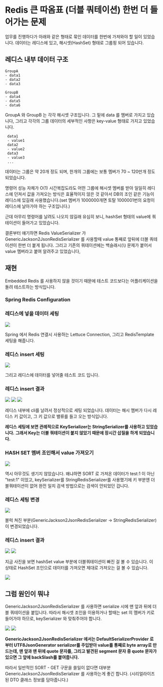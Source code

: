 # Redis 큰 따옴표 (더블 쿼테이션) 한번 더 들어가는 문제

업무를 진행하다가 아래와 같은 형태로 묶인 데이터를 한번에 가져와야 할 일이 있었습니다.
데이터는 레디스에 있고, 해시셋(HashSet) 형태로 그룹핑 되어 있습니다.

## 레디스 내부 데이터 구조
```
GroupA 
- data1
- data2
- data3

GroupB 
- data4
- data5
- data6
```

GroupA 와 GroupB 는 각각 해시셋 구조입니다. 그 밑에 data 를 멤버로 가지고 있습니다,
그리고 각각의 그룹 데이터의 세부적인 사항은 key-value 형태로 가지고 있었습니다.

```
 data1
 - value1
 data2
 - value2
 data3
 - value3
 ...
```

데이터는 그룹은 약 20개 정도 되며, 한개의 그룹에는 보통 멤버가 70 ~ 120만개 정도 되었습니다.

명령어 성능 자체가 O(1) 시간복잡도라도 어떤 그룹에 해시셋 멤버를 받아 일일히 레디스에 던져서 값을 가져오는 방식은 효율적이지 않은 것 같아서 DB의 조인 같은 기능이 레디스에 있길래 사용했습니다.(set 멤버가 1000000개면 토탈 1000001번의 요청이 레디스에 날아가야 하는 구조입니다.)

근데 아무리 명령어를 날려도 나오지 않길래 유심히 보니, hashSet 형태의 value에 쿼테이션이 들어가고 있었습니다.

결론부터 얘기하면 Redis ValueSerializer 가 GenericJackson2JsonRedisSerializer 를 사용할때 value 통째로 앞뒤에 더블 쿼테이션이 한번 더 붙게 됩니다. 그리고 기존의 쿼테이션에는 백슬래시(\\) 문제가 붙어서 value 멤버라고 붙여 알려주고 있었습니다,

## 재현
Embedded Redis 를 사용하지 않을 것이기 때문에 테스트 코드보다는 어플리케이션을 돌려 테스트하는 방식입니다.

### Spring Redis Configuration


### 레디스에 넣을 데이터 세팅
![](./../../static/Framework/redis-double-quote-value/spring-redis-configuration-jackson-serializer.png)

Spring 에서 Redis 연결시 사용하는 Lettuce Connection, 그리고 RedisTemplate 세팅을 해줍니다.

### 레디스 insert 세팅
![](./../../static/Framework/redis-double-quote-value/spring-redis-insertcode.png)

그리고 레디스에 데이터를 넣어줄 테스트 코드 입니다.

### 레디스 insert 결과
![](./../../static/Framework/redis-double-quote-value/redis-keys-cli.png)
![](./../../static/Framework/redis-double-quote-value/redis-hashset-value-before.png)
![](./../../static/Framework/redis-double-quote-value/redis-key-value-before.png)


레디스 내부에 cli를 날려서 정상적으로 세팅 되었습니다.
데이터는 해시 멤버가 다시 레디스 키 값이고, 그 키 값으로 밸류를 들고 오는 방식입니다.


**레디스 세팅에 보면 관례적으로 KeySerializer는 StringSerializer를 사용하고 있었습니다.**
**그래서 Key는 더블 쿼테이션이 붙지 않았기 때문에 장시간 삽질을 하게 되었습니다.**

### HASH SET 멤버 조인해서 value 가져오기
![](./../../static/Framework/redis-double-quote-value/redis-sort-cli-null.png)

역시 아무것도 생기지 않았습니다.
왜냐하면 SORT 로 가져온 데이터가 test:1 이 아닌 "test:1" 이었고, keySerializer를 StringRedisSerializer를 사용했기에 키 부분엔 더블쿼테이션이 없어 완전 일치 검색 방법으로는 검색이 안되었던 겁니다.


### 레디스 세팅 변경
![](./../../static/Framework/redis-double-quote-value/spring-redis-configuration-string-serializer.png)

블럭 쳐진 부분(GenericJackson2JsonRedisSerializer -> StringRedisSerializer)이 변경되었습니다.

### 레디스 insert 결과
![](./../../static/Framework/redis-double-quote-value/redis-hashset-value-after.png)
![](./../../static/Framework/redis-double-quote-value/redis-key-value-after.png)

지금 사진을 보면 hashSet value 부분에 더블쿼테이션이 빠진 걸 볼 수 있습니다.
이 상태로 HashSet 조인으로 데이터를 가져오면 제대로 가져오는 걸 볼 수 있습니다.

![](./../../static/Framework/redis-double-quote-value/redis-sort-cli-get.png)

## 그럼 원인이 뭐냐
GenericJackson2JsonRedisSerializer 를 사용하면 serialize 시에 맨 앞과 뒤에 더블 쿼테이션을 붙입니다.
따라서 해시셋 조인을 이용하거나 할때는 set 의 멤버가 키로 들어가야 하므로, keySerializer 와 맞춰주어야 합니다.

![](./../../static/Framework/redis-double-quote-value/generic-jackson2serializer-code.png)
![](./../../static/Framework/redis-double-quote-value/utf8jsongenerator-code-debug.png)

**GenericJackson2JsonRedisSerializer 에서는 DefaultSerializerProvider 로 부터 UTF8JsonGenerator serializer를 주입받아 value를 통째로 byte array로 만드는데, 맨 앞과 맨 뒤에 quote 문자를, 그리고 발견된 segment 문자 중 quote 문자가 있으면 그 앞에 backSlash를 붙여줍니다.**

따라서 일반적인 SORT - GET 구문을 쓸일이 없다면 대부분 GenericJackson2JsonRedisSerializer 를 사용하는게 좋긴 합니다. (시리얼라이즈 된 DTO 클래스 정보를 담아줍니다.)
